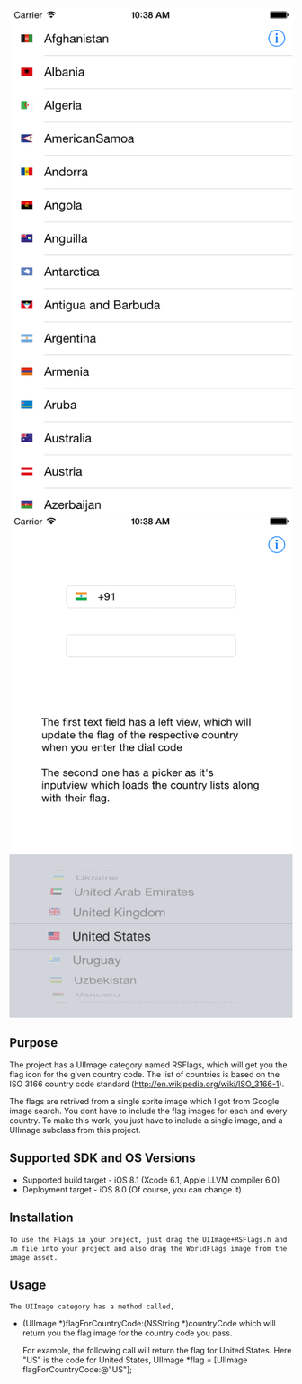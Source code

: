 ![Screenshot1](Screenshots/flag1.png)
![Screenshot2](Screenshots/flag2.png)

Purpose
--------
The project has a UIImage category named RSFlags, which will get you the flag icon for the given country code. The list of countries is based on the ISO 3166 country code standard (http://en.wikipedia.org/wiki/ISO_3166-1). 

The flags are retrived from a single sprite image which I got from Google image search. You dont have to include the flag images for each and every country. To make this work, you just have to include a single image, and a UIImage subclass from this project.

Supported SDK and OS Versions
-----------------------------
* Supported build target - iOS 8.1 (Xcode 6.1, Apple LLVM compiler 6.0)
* Deployment target - iOS 8.0 (Of course, you can change it)

Installation
-------------
    To use the Flags in your project, just drag the UIImage+RSFlags.h and .m file into your project and also drag the WorldFlags image from the image asset.

Usage
------
    The UIImage category has a method called,
+ (UIImage *)flagForCountryCode:(NSString *)countryCode
which will return you the flag image for the country code you pass.

    For example, the following call will return the flag for United States. Here "US" is the code for United States,
UIImage *flag = [UIImage flagForCountryCode:@"US"];



